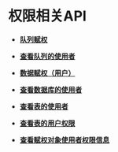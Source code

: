# 权限相关API<a name="dli_02_0036"></a>

-   **[队列赋权](队列赋权.md)**  

-   **[查看队列的使用者](查看队列的使用者.md)**  

-   **[数据赋权（用户）](数据赋权（用户）.md)**  

-   **[查看数据库的使用者](查看数据库的使用者.md)**  

-   **[查看表的使用者](查看表的使用者.md)**  

-   **[查看表的用户权限](查看表的用户权限.md)**  

-   **[查看赋权对象使用者权限信息](查看赋权对象使用者权限信息.md)**  


